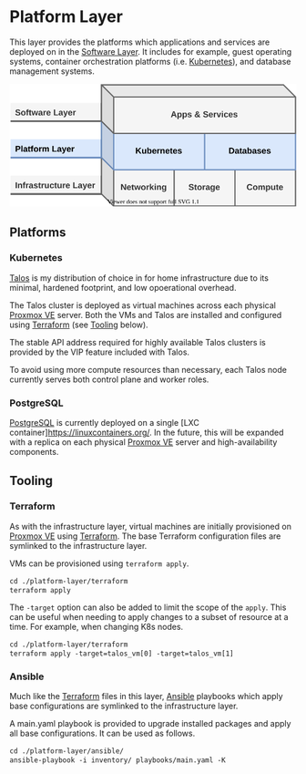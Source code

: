 # Platform Layer

This layer provides the platforms which applications and services are deployed on in the [Software Layer](https://bcbrookman.github.io/homeops/software-layer/). It includes for example, guest operating systems, container orchestration platforms (i.e. [Kubernetes](https://kubernetes.io)), and database management systems.

![layers](assets/homeops-layers-pf.svg)

## Platforms

### Kubernetes

[Talos](https://talos.dev) is my distribution of choice in for home infrastructure due to its minimal, hardened footprint, and low opoerational overhead.

The Talos cluster is deployed as virtual machines across each physical [Proxmox VE](https://www.proxmox.com/en/proxmox-virtual-environment/overview) server. Both the VMs and Talos are installed and configured using [Terraform](https://www.terraform.io/) (see [Tooling](#tooling) below).

The stable API address required for highly available Talos clusters is provided by the VIP feature included with Talos.

To avoid using more compute resources than necessary, each Talos node currently serves both control plane and worker roles.

### PostgreSQL

[PostgreSQL](https://www.postgresql.org/) is currently deployed on a single [LXC container]https://linuxcontainers.org/. In the future, this will be expanded with a replica on each physical [Proxmox VE](https://www.proxmox.com/en/proxmox-virtual-environment/overview) server and high-availability components.

## Tooling

### Terraform

As with the infrastructure layer, virtual machines are initially provisioned on [Proxmox VE](https://www.proxmox.com/en/proxmox-virtual-environment/overview) using [Terraform](https://www.terraform.io/). The base Terraform configuration files are symlinked to the infrastructure layer.

VMs can be provisioned using `terraform apply`.

```
cd ./platform-layer/terraform
terraform apply
```

The `-target` option can also be added to limit the scope of the `apply`. This can be useful when needing to apply changes to a subset of resource at a time. For example, when changing K8s nodes.

```
cd ./platform-layer/terraform
terraform apply -target=talos_vm[0] -target=talos_vm[1]
```

### Ansible

Much like the [Terraform](https://www.terraform.io/) files in this layer, [Ansible](https://www.ansible.com/) playbooks which apply base configurations are symlinked to the infrastructure layer.

A main.yaml playbook is provided to upgrade installed packages and apply all base configurations. It can be used as follows.

```
cd ./platform-layer/ansible/
ansible-playbook -i inventory/ playbooks/main.yaml -K
```
